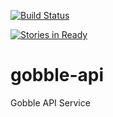 [![Build Status](https://travis-ci.org/gobble43/gobble-api.svg?branch=master)](https://travis-ci.org/gobble43/gobble-api)

[![Stories in Ready](https://badge.waffle.io/gobble43/gobble-api.svg?label=ready&title=Ready)](http://waffle.io/gobble43/gobble-api)

# gobble-api
Gobble API Service
